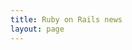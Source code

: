```yaml
---
title: Ruby on Rails news
layout: page
---
```


<div id="ContentGemsWidget" style="padding: 0;"></div>

<script>
window.ContentGemsWidgetOptions = {
  feed_id: '4ukOLhIyPjY7VaU8HSSQ'
}

!function(){function t(){var t=a.createElement("script");t.type="text/javascript",t.async=!0,t.src="https://assets.contentgems.com/website-widget/1.0.0/website-widget.js";var e=a.getElementsByTagName("script")[0];e.parentNode.insertBefore(t,e)}var e=window,a=document;e.attachEvent?e.attachEvent("onload",t):e.addEventListener("load",t,!1)}();
</script>
